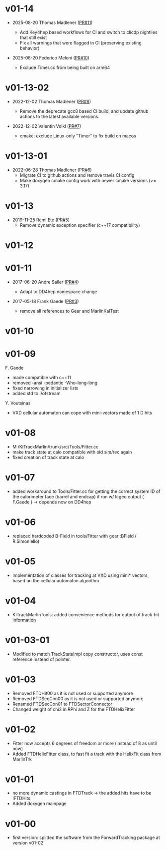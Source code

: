 # v01-14

* 2025-08-20 Thomas Madlener ([PR#11](https://github.com/iLCSoft/KiTrackMarlin/pull/11))
  - Add Key4hep based workflows for CI and switch to clicdp nightlies that still exist
  - Fix all warnings that were flagged in CI (preserving existing behavior)

* 2025-08-20 Federico Meloni ([PR#10](https://github.com/iLCSoft/KiTrackMarlin/pull/10))
  - Exclude Timer.cc from being built on arm64

# v01-13-02

* 2022-12-02 Thomas Madlener ([PR#8](https://github.com/iLCSoft/KiTrackMarlin/pull/8))
  - Remove the deprecate gcc8 based CI build, and update github actions to the latest available versions.

* 2022-12-02 Valentin Volkl ([PR#7](https://github.com/iLCSoft/KiTrackMarlin/pull/7))
  - cmake: exclude Linux-only "Timer" to fix build on macos

# v01-13-01

* 2022-06-28 Thomas Madlener ([PR#6](https://github.com/iLCSoft/KiTrackMarlin/pull/6))
  - Migrate CI to github actions and remove travis CI config
  - Make doxygen cmake config work with newer cmake versions (>= 3.17)

# v01-13

* 2019-11-25 Remi Ete ([PR#5](https://github.com/iLCSoft/KiTrackMarlin/pull/5))
  - Remove dynamic exception specifier (c++17 compatibility)

# v01-12

# v01-11

* 2017-06-20 Andre Sailer ([PR#4](https://github.com/iLCSoft/KiTrackMarlin/pull/4))
  - Adapt to DD4hep namespace change

* 2017-05-18 Frank Gaede ([PR#3](https://github.com/iLCSoft/KiTrackMarlin/pull/3))
  - remove all references to Gear and MarlinKalTest

# v01-10


# v01-09
F. Gaede
* made compatible with c++11
* removed -ansi -pedantic -Wno-long-long
* fixed narrowing in initializer lists
* added std to i/ofstream

Y. Voutsinas
* VXD cellular automaton can cope with mini-vectors made of 1 D hits


# v01-08
* M /KiTrackMarlin/trunk/src/Tools/Fitter.cc
* make track state at calo compatible with old sim/rec again
* fixed creation of track state at calo


# v01-07
* added workaround to Tools/Fitter.cc for getting the correct system ID of the calorimeter face (barrel and endcap) if run w/ lcgeo output ( F.Gaede ) -> depends now on DD4hep


# v01-06
* replaced hardcoded B-Field in tools/Fitter with gear::BField ( R.Simoniello)

# v01-05
* Implementation of classes for tracking at VXD using mini* vectors, based on the cellular automaton algorithm

# v01-04
* KiTrackMarlinTools: added convenience methods for output of track-hit information


# v01-03-01
* Modified to match TrackStateImpl copy constructor, uses const reference instead of pointer. 


# v01-03
* Removed FTDHit00 as it is not used or supported anymore
* Removed FTDSecCon00 as it is not used or supported anymore
* Renamed FTDSecCon01 to FTDSectorConnector
* Changed weight of chi2 in RPhi and Z for the FTDHelixFitter 

# v01-02
* Fitter now accepts 6 degrees of freedom or more (instead of 8 as until now)
* Added FTDHelixFitter class, to fast fit a track with the HelixFit class from MarlinTrk

# v01-01
* no more dynamic castings in FTDTrack -> the added hits have to be IFTDHits
* Added doxygen mainpage

# v01-00
* first version: splitted the software from the ForwardTracking package at version v01-02
